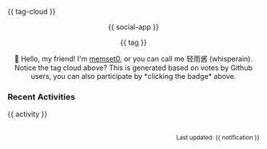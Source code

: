 {{ tag-cloud }}

<p align="center">
{{ social-app }}
</p>

<p align="center">
{{ tag }}
</p>

<p align="center">
👋 Hello, my friend! I'm <a href="https://memset0.cn/">memset0</a>, or you can call me 轻雨酱 (whisperain).<br>
Notice the tag cloud above? This is generated based on votes by Github users, you can also participate by *clicking the badge* above.
</p>

### Recent Activities

<table width="800px">
{{ activity }}
<!-- {{ github-stat }} -->
</table>

<p align="right"><sub>Last updated: {{ notification }}</sub></p>
